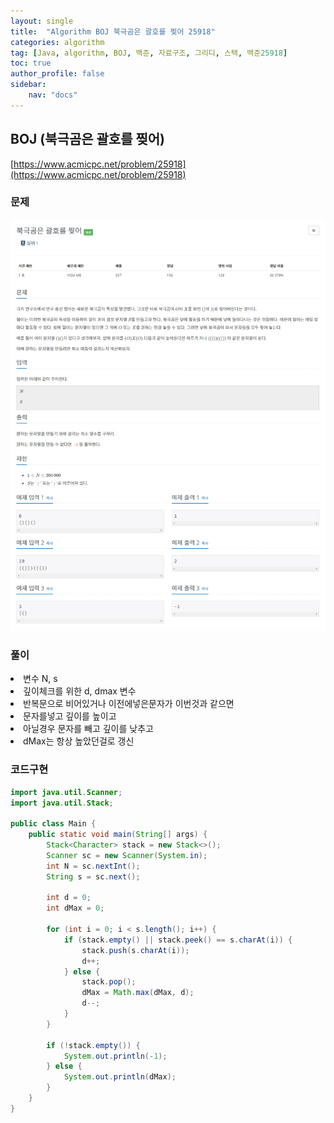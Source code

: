 ```yaml
---
layout: single
title:  "Algorithm BOJ 북극곰은 괄호를 찢어 25918"
categories: algorithm
tag: [Java, algorithm, BOJ, 백준, 자료구조, 그리디, 스택, 백준25918]
toc: true
author_profile: false
sidebar:
    nav: "docs"
---
```

## BOJ (북극곰은 괄호를 찢어)
[https://www.acmicpc.net/problem/25918](https://www.acmicpc.net/problem/25918)

### 문제
![북극곰은 괄호를 찢어](/assets/img/BOJ25918.jpg)

### 풀이
<li>변수 N, s</li>
<li>깊이체크를 위한 d, dmax 변수</li>
<li>반복문으로 비어있거나 이전에넣은문자가 이번것과 같으면</li>
<li>문자를넣고 깊이를 높이고</li>
<li>아닐경우 문자를 빼고 깊이를 낮추고</li>
<li>dMax는 항상 높았던걸로 갱신</li>

### 코드구현
```java
import java.util.Scanner;
import java.util.Stack;

public class Main {
    public static void main(String[] args) {
        Stack<Character> stack = new Stack<>();
        Scanner sc = new Scanner(System.in);
        int N = sc.nextInt();
        String s = sc.next();

        int d = 0;
        int dMax = 0;

        for (int i = 0; i < s.length(); i++) {
            if (stack.empty() || stack.peek() == s.charAt(i)) {
                stack.push(s.charAt(i));
                d++;
            } else {
                stack.pop();
                dMax = Math.max(dMax, d);
                d--;
            }
        }

        if (!stack.empty()) {
            System.out.println(-1);
        } else {
            System.out.println(dMax);
        }
    }
}
```
